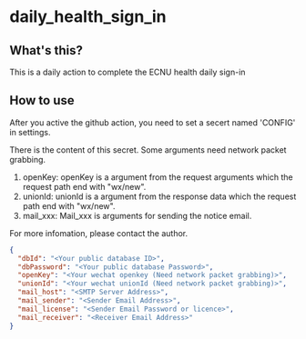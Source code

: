 # daily_health_sign_in
## What's this?
This is a daily action to complete the ECNU health daily sign-in

## How to use
After you active the github action, you need to set a secert named 'CONFIG' in settings. 

There is the content of this secret. 
Some arguments need network packet grabbing.
1. openKey: openKey is a argument from the request arguments which the request path end with "wx/new". 
2. unionId: unionId is a argument from the response data which the request path end with "wx/new".
3. mail_xxx: Mail_xxx is arguments for sending the notice email.
   
For more infomation, please contact the author.
```JSON
{
  "dbId": "<Your public database ID>",
  "dbPassword": "<Your public database Password>",
  "openKey": "<Your wechat openkey (Need network packet grabbing)>",
  "unionId": "<Your wechat unionId (Need network packet grabbing)>",
  "mail_host": "<SMTP Server Address>",
  "mail_sender": "<Sender Email Address>",
  "mail_license": "<Sender Email Password or licence>",
  "mail_receiver": "<Receiver Email Address>"
}
```
